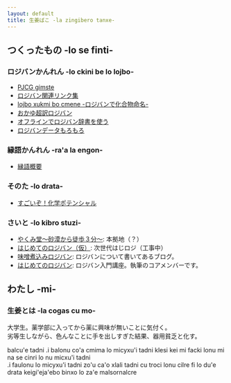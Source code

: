 ```yaml
---
layout: default
title: 生姜ばこ -la zingibero tanxe-
---
```


## つくったもの -lo se finti-

### ロジバンかんれん -lo ckini be lo lojbo-
<ul class="big">
<li><a href="article/pjcg_gimste/index.html">PJCG gimste</a></li>
<li><a href="article/jbo_links.html">ロジバン関連リンク集 </a></li>
<li><a href="article/jbo_chemical.html">lojbo xukmi bo cmene -ロジバンで化合物命名- </a></li>
<li ><a href="article/kaniuban/kaniuban_index.html">おかゆ超訳ロジバン</a></li>
<li ><a href="article/jbo_goldendict.html">オフラインでロジバン辞書を使う</a></li>
<li ><a href="article/jbo_file.html">ロジバンデータもろもろ</a></li>
</ul>

### 縁語かんれん -ra'a la engon-
<ul class="big">
<li ><a href="article/engo/engo_non_genle.html">縁語概要</a></li>
</ul>


### そのた -lo drata-
<ul class="big">
<li ><a href="article/chemicalp.html">すごいぞ！化学ポテンシャル</a></li>
</ul>

### さいと -lo kibro stuzi-
<ul class="big">
<li ><a href="http://yakumido.blogspot.jp/">やくみ堂～砂漠から徒歩３分～</a>: 本拠地（？）</li>
<li><a href="/hajiloji/">はじめてのロジバン（仮）</a>: 次世代はじロジ（工事中）</li>
<li><a href="http://misonikomilojban.blogspot.jp/">味噌煮込みロジバン</a>: ロジバンについて書いてあるブログ。</li>
<li><a href="http://seesaawiki.jp/hajiloji/">はじめてのロジバン</a>: ロジバン入門講座。執筆のコアメンバーです。</li>
</ul>

<!--
<h3 >- じゃんく ぷよぐやむ -</h3>
<ul class="list1">
<li><a href="./js/canv.html">２つのバネに繋がれた物体の運動</a></li>
<li><a href="./js/randomass.html">ランダマス</a></li>
<li><a href="./js/crazyclock.html">crazy clock</a></li>
<li><a href="./js/mosaic.html">mosaic</a></li>
<li><a href="./js/cellautomata.html">ライフゲーム</a></li>
<li><a href="./js/ball.html">ボール</a></li>
<li><a href="./js/lifegame_mini.html">ライフゲーム - mini -</a></li>
<li><a href="./js/ball_att.html">ボールと戯れ</a></li>
<li><a href="./js/diffusion.html">拡散</a></li>
<li><a href="./js/turing.html">反応拡散方程式</a></li>
<li><a href=""></a></li>        
</ul>
-->

## わたし -mi-

### 生姜とは -la cogas cu mo-
<div class="box">
<p>大学生。薬学部に入ってから薬に興味が無いことに気付く。<br>
劣等生しながら、色んなことに手を出しすぎた結果、器用貧乏と化す。</p>

<p>balcu'e tadni .i balonu co'a cmima lo micyxu'i tadni klesi kei mi facki lonu mi na se cinri lo nu micxu'i tadni<br>
.i faulonu lo micyxu'i tadni zo'u ca'o xlali tadni cu troci lonu cilre fi lo du'e drata keigi'eja'ebo binxo lo za'e malsornalcre</p>
</div>
